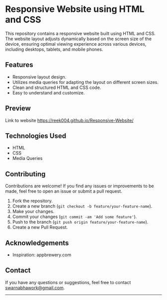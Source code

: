 # Responsive Website using HTML and CSS

This repository contains a responsive website built using HTML and CSS. The website layout adjusts dynamically based on the screen size of the device, ensuring optimal viewing experience across various devices, including desktops, tablets, and mobile phones.

## Features

- Responsive layout design.
- Utilizes media queries for adapting the layout on different screen sizes.
- Clean and structured HTML and CSS code.
- Easy to understand and customize.

## Preview 
Link to website
https://reek004.github.io/Responsive-Website/
  
## Technologies Used

- HTML
- CSS
- Media Queries

## Contributing

Contributions are welcome! If you find any issues or improvements to be made, feel free to open an issue or submit a pull request.

1. Fork the repository.
2. Create a new branch (`git checkout -b feature/your-feature-name`).
3. Make your changes.
4. Commit your changes (`git commit -am 'Add some feature'`).
5. Push to the branch (`git push origin feature/your-feature-name`).
6. Create a new Pull Request.

## Acknowledgements

- Inspiration: appbrewery.com

## Contact

If you have any questions or suggestions, feel free to contact swarnabhawork@gmail.com.

---
